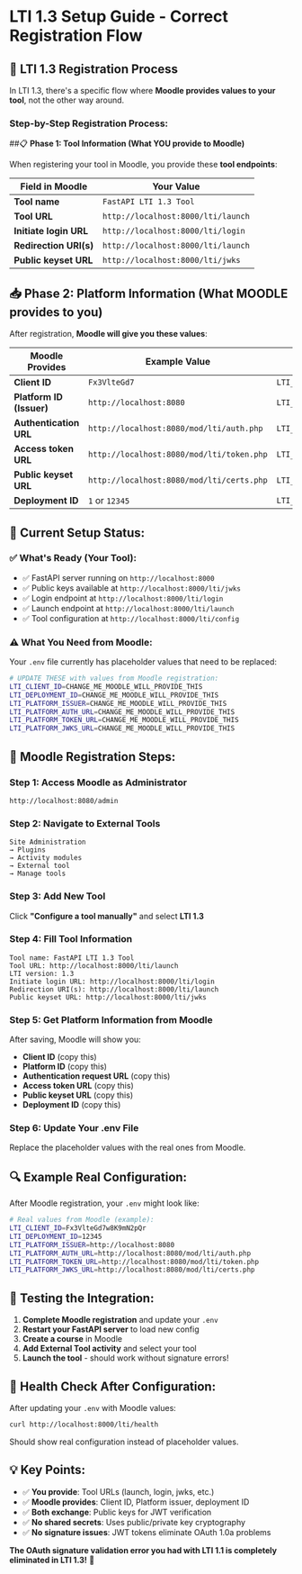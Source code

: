 # LTI 1.3 Setup Guide - Correct Registration Flow

## 🔄 **LTI 1.3 Registration Process**

In LTI 1.3, there's a specific flow where **Moodle provides values to your tool**, not the other way around.

 ### **Step-by-Step Registration Process:**

##📋 **Phase 1: Tool Information (What YOU provide to Moodle)**

When registering your tool in Moodle, you provide these **tool endpoints**:

| Field in Moodle | Your Value |
|------------------|------------|
| **Tool name** | `FastAPI LTI 1.3 Tool` |
| **Tool URL** | `http://localhost:8000/lti/launch` |
| **Initiate login URL** | `http://localhost:8000/lti/login` |
| **Redirection URI(s)** | `http://localhost:8000/lti/launch` |
| **Public keyset URL** | `http://localhost:8000/lti/jwks` |

## 📥 **Phase 2: Platform Information (What MOODLE provides to you)**

After registration, **Moodle will give you these values**:

| Moodle Provides | Example Value | Put in your .env file |
|-----------------|---------------|----------------------|
| **Client ID** | `Fx3VlteGd7` | `LTI_CLIENT_ID=Fx3VlteGd7` |
| **Platform ID (Issuer)** | `http://localhost:8080` | `LTI_PLATFORM_ISSUER=http://localhost:8080` |
| **Authentication URL** | `http://localhost:8080/mod/lti/auth.php` | `LTI_PLATFORM_AUTH_URL=...` |
| **Access token URL** | `http://localhost:8080/mod/lti/token.php` | `LTI_PLATFORM_TOKEN_URL=...` |
| **Public keyset URL** | `http://localhost:8080/mod/lti/certs.php` | `LTI_PLATFORM_JWKS_URL=...` |
| **Deployment ID** | `1` or `12345` | `LTI_DEPLOYMENT_ID=1` |

## 🔧 **Current Setup Status:**

### **✅ What's Ready (Your Tool):**
- ✅ FastAPI server running on `http://localhost:8000`
- ✅ Public keys available at `http://localhost:8000/lti/jwks`
- ✅ Login endpoint at `http://localhost:8000/lti/login`
- ✅ Launch endpoint at `http://localhost:8000/lti/launch`
- ✅ Tool configuration at `http://localhost:8000/lti/config`

### **⚠️ What You Need from Moodle:**
Your `.env` file currently has placeholder values that need to be replaced:

```bash
# UPDATE THESE with values from Moodle registration:
LTI_CLIENT_ID=CHANGE_ME_MOODLE_WILL_PROVIDE_THIS
LTI_DEPLOYMENT_ID=CHANGE_ME_MOODLE_WILL_PROVIDE_THIS
LTI_PLATFORM_ISSUER=CHANGE_ME_MOODLE_WILL_PROVIDE_THIS
LTI_PLATFORM_AUTH_URL=CHANGE_ME_MOODLE_WILL_PROVIDE_THIS
LTI_PLATFORM_TOKEN_URL=CHANGE_ME_MOODLE_WILL_PROVIDE_THIS
LTI_PLATFORM_JWKS_URL=CHANGE_ME_MOODLE_WILL_PROVIDE_THIS
```

## 📝 **Moodle Registration Steps:**

### **Step 1: Access Moodle as Administrator**
```
http://localhost:8080/admin
```

### **Step 2: Navigate to External Tools**
```
Site Administration 
→ Plugins 
→ Activity modules 
→ External tool 
→ Manage tools
```

### **Step 3: Add New Tool**
Click **"Configure a tool manually"** and select **LTI 1.3**

### **Step 4: Fill Tool Information**
```
Tool name: FastAPI LTI 1.3 Tool
Tool URL: http://localhost:8000/lti/launch
LTI version: 1.3
Initiate login URL: http://localhost:8000/lti/login
Redirection URI(s): http://localhost:8000/lti/launch
Public keyset URL: http://localhost:8000/lti/jwks
```

### **Step 5: Get Platform Information from Moodle**
After saving, Moodle will show you:
- **Client ID** (copy this)
- **Platform ID** (copy this)
- **Authentication request URL** (copy this)
- **Access token URL** (copy this)
- **Public keyset URL** (copy this)
- **Deployment ID** (copy this)

### **Step 6: Update Your .env File**
Replace the placeholder values with the real ones from Moodle.

## 🔍 **Example Real Configuration:**

After Moodle registration, your `.env` might look like:

```bash
# Real values from Moodle (example):
LTI_CLIENT_ID=Fx3VlteGd7w8K9mN2pQr
LTI_DEPLOYMENT_ID=12345
LTI_PLATFORM_ISSUER=http://localhost:8080
LTI_PLATFORM_AUTH_URL=http://localhost:8080/mod/lti/auth.php
LTI_PLATFORM_TOKEN_URL=http://localhost:8080/mod/lti/token.php
LTI_PLATFORM_JWKS_URL=http://localhost:8080/mod/lti/certs.php
```

## 🧪 **Testing the Integration:**

1. **Complete Moodle registration** and update your `.env`
2. **Restart your FastAPI server** to load new config
3. **Create a course** in Moodle
4. **Add External Tool activity** and select your tool
5. **Launch the tool** - should work without signature errors!

## 🔧 **Health Check After Configuration:**

After updating your `.env` with Moodle values:

```bash
curl http://localhost:8000/lti/health
```

Should show real configuration instead of placeholder values.

## 💡 **Key Points:**

- ✅ **You provide**: Tool URLs (launch, login, jwks, etc.)
- ✅ **Moodle provides**: Client ID, Platform issuer, deployment ID
- ✅ **Both exchange**: Public keys for JWT verification
- ✅ **No shared secrets**: Uses public/private key cryptography
- ✅ **No signature issues**: JWT tokens eliminate OAuth 1.0a problems

**The OAuth signature validation error you had with LTI 1.1 is completely eliminated in LTI 1.3!** 🎉
